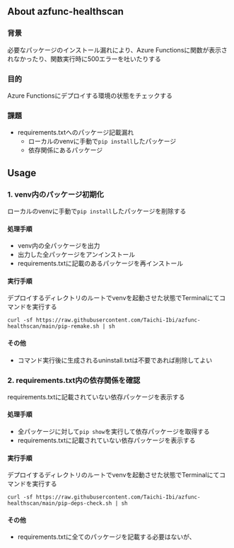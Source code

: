 ## About azfunc-healthscan
### 背景
必要なパッケージのインストール漏れにより、Azure Functionsに関数が表示されなかったり、関数実行時に500エラーを吐いたりする
### 目的
Azure Functionsにデプロイする環境の状態をチェックする
### 課題
- requirements.txtへのパッケージ記載漏れ
    - ローカルのvenvに手動で```pip install```したパッケージ
    - 依存関係にあるパッケージ
## Usage
### 1. venv内のパッケージ初期化
ローカルのvenvに手動で```pip install```したパッケージを削除する
#### 処理手順
- venv内の全パッケージを出力
- 出力した全パッケージをアンインストール
- requirements.txtに記載のあるパッケージを再インストール  
#### 実行手順
デプロイするディレクトリのルートでvenvを起動させた状態でTerminalにてコマンドを実行する
```Shell
curl -sf https://raw.githubusercontent.com/Taichi-Ibi/azfunc-healthscan/main/pip-remake.sh | sh
```  
#### その他
- コマンド実行後に生成されるuninstall.txtは不要であれば削除してよい
### 2. requirements.txt内の依存関係を確認
requirements.txtに記載されていない依存パッケージを表示する
#### 処理手順
- 全パッケージに対して```pip show```を実行して依存パッケージを取得する
- requirements.txtに記載されていない依存パッケージを表示する
#### 実行手順
デプロイするディレクトリのルートでvenvを起動させた状態でTerminalにてコマンドを実行する
```Shell
curl -sf https://raw.githubusercontent.com/Taichi-Ibi/azfunc-healthscan/main/pip-deps-check.sh | sh
```  
#### その他
- requirements.txtに全てのパッケージを記載する必要はないが、